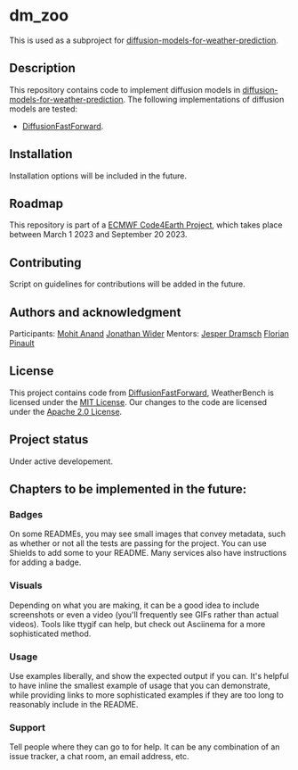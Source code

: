 # dm_zoo

This is used as a subproject for [diffusion-models-for-weather-prediction](https://github.com/ECMWFCode4Earth/diffusion-models-for-weather-prediction).

## Description
This repository contains code to implement diffusion models in [diffusion-models-for-weather-prediction](https://github.com/ECMWFCode4Earth/diffusion-models-for-weather-prediction). 
The following implementations of diffusion models are tested:
- [DiffusionFastForward](https://github.com/mikonvergence/DiffusionFastForward).

## Installation
Installation options will be included in the future.

## Roadmap
This repository is part of a [ECMWF Code4Earth Project](https://github.com/ECMWFCode4Earth/diffusion-models-for-weather-prediction), which takes place between March 1 2023 and September 20 2023.

## Contributing
Script on guidelines for contributions will be added in the future.

## Authors and acknowledgment
Participants:
[Mohit Anand](https://github.com/melioristic)
[Jonathan Wider](https://github.com/jonathanwider)
Mentors:
[Jesper Dramsch](https://github.com/JesperDramsch)
[Florian Pinault](https://github.com/floriankrb)

## License
This project contains code from [DiffusionFastForward](https://github.com/mikonvergence/DiffusionFastForward), WeatherBench is licensed under the [MIT License](https://github.com/melioristic/dm_zoo/blob/main/DiffusionFastForward_LICENSE). Our changes to the code are licensed under the [Apache 2.0 License](https://github.com/melioristic/dm_zoo/blob/main/LICENSE).

## Project status
Under active developement.


## Chapters to be implemented in the future:

### Badges
On some READMEs, you may see small images that convey metadata, such as whether or not all the tests are passing for the project. You can use Shields to add some to your README. Many services also have instructions for adding a badge.

### Visuals
Depending on what you are making, it can be a good idea to include screenshots or even a video (you'll frequently see GIFs rather than actual videos). Tools like ttygif can help, but check out Asciinema for a more sophisticated method.

### Usage
Use examples liberally, and show the expected output if you can. It's helpful to have inline the smallest example of usage that you can demonstrate, while providing links to more sophisticated examples if they are too long to reasonably include in the README.

### Support
Tell people where they can go to for help. It can be any combination of an issue tracker, a chat room, an email address, etc.

